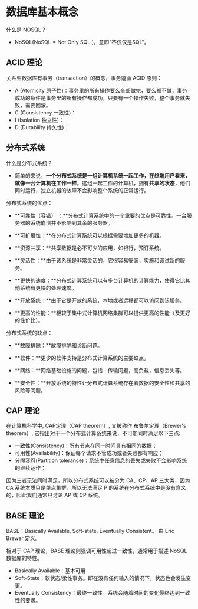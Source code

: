 # 数据库基本概念

什么是 NOSQL？

- NoSQL(NoSQL = Not Only SQL )，意即"不仅仅是SQL"。

## ACID 理论

关系型数据库有事务（transaction）的概念，事务遵循 ACID 原则：

- A (Atomicity 原子性)：事务里的所有操作要么全部做完，要么都不做，事务成功的条件是事务里的所有操作都成功，只要有一个操作失败，整个事务就失败，需要回滚。
- C (Consistency 一致性)：
- I (Isolation 独立性)：
- D (Durability 持久性)：

## 分布式系统

什么是分布式系统？

- 简单的来说，**一个分布式系统是一组计算机系统一起工作，在终端用户看来，就像一台计算机在工作一样**。这组一起工作的计算机，拥有**共享的状态**，他们同时运行，独立机器的故障不会影响整个系统的正常运行。

分布式系统的优点：

- **可靠性（容错） ：**分布式计算系统中的一个重要的优点是可靠性。一台服务器的系统崩溃并不影响到其余的服务器。

- **可扩展性：**在分布式计算系统可以根据需要增加更多的机器。

- **资源共享：**共享数据是必不可少的应用，如银行，预订系统。

- **灵活性：**由于该系统是非常灵活的，它很容易安装，实施和调试新的服务。

- **更快的速度：**分布式计算系统可以有多台计算机的计算能力，使得它比其他系统有更快的处理速度。

- **开放系统：**由于它是开放的系统，本地或者远程都可以访问到该服务。

- **更高的性能：**相较于集中式计算机网络集群可以提供更高的性能（及更好的性价比）。

分布式系统的缺点：

- **故障排除：**故障排除和诊断问题。

- **软件：**更少的软件支持是分布式计算系统的主要缺点。

- **网络：**网络基础设施的问题，包括：传输问题，高负载，信息丢失等。

- **安全性：**开放系统的特性让分布式计算系统存在着数据的安全性和共享的风险等问题。

## CAP 理论

在计算机科学中, CAP定理（CAP theorem）, 又被称作 布鲁尔定理（Brewer's theorem）, 它指出对于一个分布式计算系统来说，不可能同时满足以下三点:

- 一致性(Consistency)：所有节点在同一时间具有相同的数据；
- 可用性(Availability)：保证每个请求不管成功或者失败都有响应；
- 分隔容忍(Partition tolerance)：系统中任意信息的丢失或失败不会影响系统的继续运作；

因为三者无法同时满足，所以分布式系统可以被分为 CA、CP、AP 三大类，因为 CA 系统本质只是单点集群，所以无法满足 P 的系统在分布式系统中是没有意义的，因此我们通常只讨论 AP 或 CP 系统。

## BASE 理论

BASE：Basically Available, Soft-state, Eventually Consistent。 由 Eric Brewer 定义。

相对于 CAP 理论，BASE 理论则强调可用性超过一致性，通常用于描述 NoSQL 数据库的特性。

- Basically Available：基本可用
- Soft-State：软状态/柔性事务。即在没有任何输入的情况下，状态也会发生变更。
- Eventually Consistency：最终一致性。系统会随着时间的变化最终达到一致性的要求。

